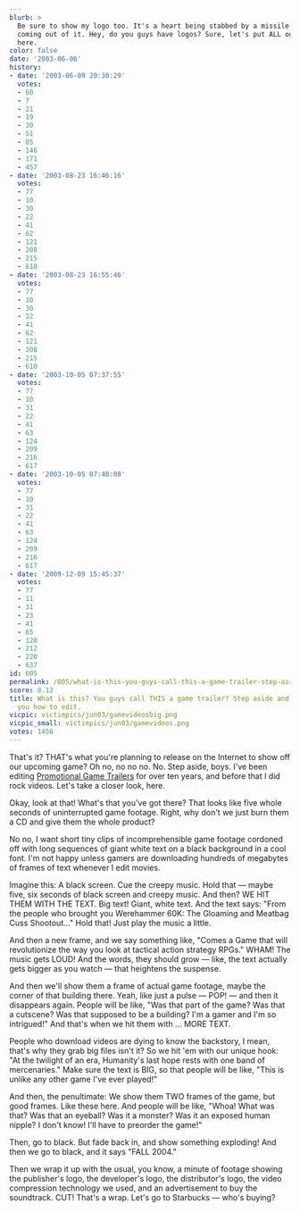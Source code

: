 ```yaml
---
blurb: >
  Be sure to show my logo too. It's a heart being stabbed by a missile with a car
  coming out of it. Hey, do you guys have logos? Sure, let's put ALL our logos on
  here.
color: false
date: '2003-06-06'
history:
- date: '2003-06-09 20:30:29'
  votes:
  - 60
  - 7
  - 21
  - 19
  - 30
  - 51
  - 85
  - 146
  - 171
  - 457
- date: '2003-08-23 16:46:16'
  votes:
  - 77
  - 10
  - 30
  - 22
  - 41
  - 62
  - 121
  - 208
  - 215
  - 610
- date: '2003-08-23 16:55:46'
  votes:
  - 77
  - 10
  - 30
  - 22
  - 41
  - 62
  - 121
  - 208
  - 215
  - 610
- date: '2003-10-05 07:37:55'
  votes:
  - 77
  - 10
  - 31
  - 22
  - 41
  - 63
  - 124
  - 209
  - 216
  - 617
- date: '2003-10-05 07:40:08'
  votes:
  - 77
  - 10
  - 31
  - 22
  - 41
  - 63
  - 124
  - 209
  - 216
  - 617
- date: '2009-12-09 15:45:37'
  votes:
  - 77
  - 11
  - 31
  - 23
  - 41
  - 65
  - 128
  - 212
  - 220
  - 637
id: 605
permalink: /605/what-is-this-you-guys-call-this-a-game-trailer-step-aside-and-let-me-show-you-how-to-edit/
score: 8.12
title: What is this? You guys call THIS a game trailer? Step aside and let me show
  you how to edit.
vicpic: victimpics/jun03/gamevideosbig.png
vicpic_small: victimpics/jun03/gamevideos.png
votes: 1456
---
```


That's it? THAT's what you're planning to release on the Internet to
show off our upcoming game? Oh no, no no no. No. Step aside, boys. I've
been editing [Promotional Game
Trailers](https://web.archive.org/web/20030606000000/http://www.fileplanet.com/top50.aspx?s=174&v=90003)
for over ten years, and before that I did rock videos. Let's take a
closer look, here.

Okay, look at that! What's that you've got there? That looks like five
whole seconds of uninterrupted game footage. Right, why don't we just
burn them a CD and give them the whole product?

No no, I want short tiny clips of incomprehensible game footage cordoned
off with long sequences of giant white text on a black background in a
cool font. I'm not happy unless gamers are downloading hundreds of
megabytes of frames of text whenever I edit movies.

Imagine this: A black screen. Cue the creepy music. Hold that — maybe
five, six seconds of black screen and creepy music. And then? WE HIT
THEM WITH THE TEXT. Big text! Giant, white text. And the text says:
"From the people who brought you Werehammer 60K: The Gloaming and
Meatbag Cuss Shootout..." Hold that! Just play the music a little.

And then a new frame, and we say something like, "Comes a Game that will
revolutionize the way you look at tactical action strategy RPGs." WHAM!
The music gets LOUD! And the words, they should grow — like, the text
actually gets bigger as you watch — that heightens the suspense.

And then we'll show them a frame of actual game footage, maybe the
corner of that building there. Yeah, like just a pulse — POP! — and
then it disappears again. People will be like, "Was that part of the
game? Was that a cutscene? Was that supposed to be a building? I'm a
gamer and I'm so intrigued!" And that's when we hit them with ... MORE
TEXT.

People who download videos are dying to know the backstory, I mean,
that's why they grab big files isn't it? So we hit 'em with our unique
hook: "At the twilight of an era, Humanity's last hope rests with one
band of mercenaries." Make sure the text is BIG, so that people will be
like, "This is unlike any other game I've ever played!"

And then, the penultimate: We show them TWO frames of the game, but good
frames. Like these here. And people will be like, "Whoa! What was that?
Was that an eyeball? Was it a monster? Was it an exposed human nipple? I
don't know! I'll have to preorder the game!"

Then, go to black. But fade back in, and show something exploding! And
then we go to black, and it says "FALL 2004."

Then we wrap it up with the usual, you know, a minute of footage showing
the publisher's logo, the developer's logo, the distributor's logo, the
video compression technology we used, and an advertisement to buy the
soundtrack. CUT! That's a wrap. Let's go to Starbucks — who's buying?